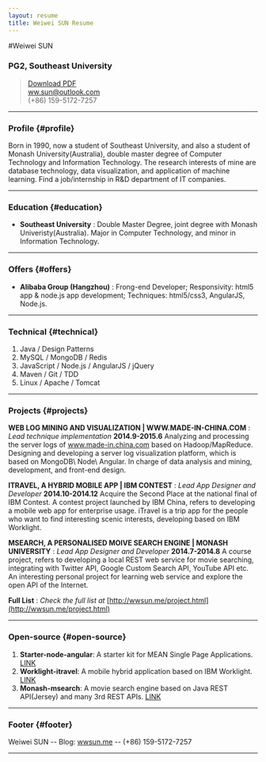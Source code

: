 ```yaml
---
layout: resume
title: Weiwei SUN Resume
---
```


#Weiwei SUN

### PG2, Southeast University

> [Download PDF](/data/resume_en.pdf)  
> [ww.sun@outlook.com](ww.sun@outlook.com)  
> (+86) 159-5172-7257

------

### Profile {#profile}

Born in 1990, now a student of Southeast University, and also a student of Monash University(Australia), double master degree of Computer Technology and Information Technology. The research interests of mine are database technology, data visualization, and application of machine learning. Find a job/internship in R&D department of IT companies.

------

### Education {#education}

* __Southeast University__
  : Double Master Degree, joint degree with Monash Univeristy(Australia). Major in Computer Technology, and minor in Information Technology.

-------

### Offers {#offers}

* __Alibaba Group (Hangzhou)__
  : Frong-end Developer; Responsivity: html5 app & node.js app development; Techniques: html5/css3, AngularJS, Node.js.

-------

### Technical {#technical}

1. Java / Design Patterns
2. MySQL / MongoDB / Redis
2. JavaScript / Node.js / AngularJS / jQuery
3. Maven / Git / TDD
4. Linux / Apache / Tomcat

------

### Projects {#projects}

__WEB LOG MINING AND VISUALIZATION | WWW.MADE-IN-CHINA.COM__
: *Lead technique implementation*
  __2014.9-2015.6__
  Analyzing and processing the server logs of www.made-in.china.com based on Hadoop/MapReduce. Designing and developing a server log visualization platform, which is based on MongoDB\ Node\ Angular. In charge of data analysis and mining, development, and front-end design.
<br>

__ITRAVEL, A HYBRID MOBILE APP | IBM CONTEST__
: *Lead App Designer and Developer*
  __2014.10-2014.12__
  Acquire the Second Place at the national final of IBM Contest. A contest project launched by IBM China, refers to developing a mobile web app for enterprise usage. iTravel is a trip app for the people who want to find interesting scenic interests, developing based on IBM Worklight.
<br>

__MSEARCH, A PERSONALISED MOIVE SEARCH ENGINE | MONASH UNIVERSITY__
: *Lead App Designer and Developer*
  __2014.7-2014.8__
  A course project, refers to developing a local REST web service for movie searching, integrating with Twitter API, Google Custom Search API, YouTube API etc. An interesting personal project for learning web service and explore the open API of the Internet.
<br>

__Full List__
: *Check the full list at*
  [http://wwsun.me/project.html](http://wwsun.me/project.html)

------

### Open-source {#open-source}

1. **Starter-node-angular**: A starter kit for MEAN Single Page Applications. [LINK](https://github.com/wwsun/starter-node-angular)
2. **Worklight-itravel**: A mobile hybrid application based on IBM Worklight. [LINK](https://github.com/wwsun/worklight-itravel-mobile)
3. **Monash-msearch**: A movie search engine based on Java REST API(Jersey) and many 3rd REST APIs. [LINK](https://github.com/wwsun/monash-msearch)

------

### Footer {#footer}

Weiwei SUN -- Blog: [wwsun.me](http://wwsun.me) -- (+86) 159-5172-7257

------